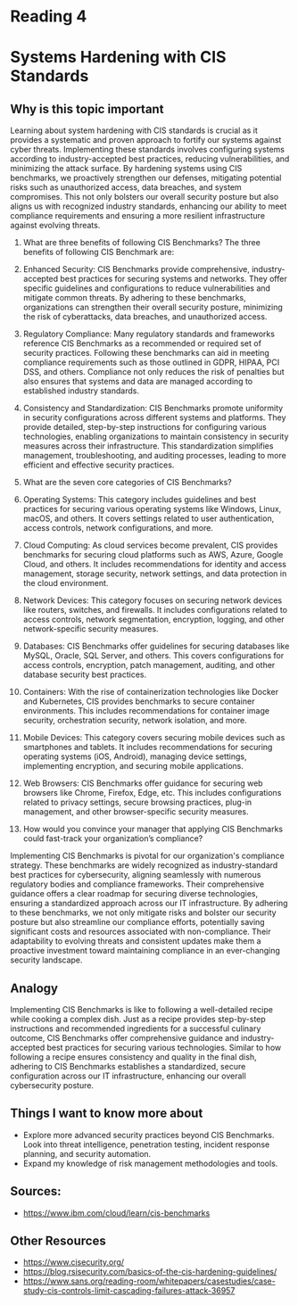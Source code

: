# Reading 4
# Systems Hardening with CIS Standards
## Why is this topic important

Learning about system hardening with CIS standards is crucial as it provides a systematic and proven approach to fortify our systems against cyber threats. Implementing these standards involves configuring systems according to industry-accepted best practices, reducing vulnerabilities, and minimizing the attack surface. By hardening systems using CIS benchmarks, we proactively strengthen our defenses, mitigating potential risks such as unauthorized access, data breaches, and system compromises. This not only bolsters our overall security posture but also aligns us with recognized industry standards, enhancing our ability to meet compliance requirements and ensuring a more resilient infrastructure against evolving threats.

1. What are three benefits of following CIS Benchmarks?
The three benefits of following CIS Benchmark are:

1. Enhanced Security: CIS Benchmarks provide comprehensive, industry-accepted best practices for securing systems and networks. They offer specific guidelines and configurations to reduce vulnerabilities and mitigate common threats. By adhering to these benchmarks, organizations can strengthen their overall security posture, minimizing the risk of cyberattacks, data breaches, and unauthorized access.

2. Regulatory Compliance: Many regulatory standards and frameworks reference CIS Benchmarks as a recommended or required set of security practices. Following these benchmarks can aid in meeting compliance requirements such as those outlined in GDPR, HIPAA, PCI DSS, and others. Compliance not only reduces the risk of penalties but also ensures that systems and data are managed according to established industry standards.

3. Consistency and Standardization: CIS Benchmarks promote uniformity in security configurations across different systems and platforms. They provide detailed, step-by-step instructions for configuring various technologies, enabling organizations to maintain consistency in security measures across their infrastructure. This standardization simplifies management, troubleshooting, and auditing processes, leading to more efficient and effective security practices.


2. What are the seven core categories of CIS Benchmarks?

1. Operating Systems: This category includes guidelines and best practices for securing various operating systems like Windows, Linux, macOS, and others. It covers settings related to user authentication, access controls, network configurations, and more.

2. Cloud Computing: As cloud services become prevalent, CIS provides benchmarks for securing cloud platforms such as AWS, Azure, Google Cloud, and others. It includes recommendations for identity and access management, storage security, network settings, and data protection in the cloud environment.

3. Network Devices: This category focuses on securing network devices like routers, switches, and firewalls. It includes configurations related to access controls, network segmentation, encryption, logging, and other network-specific security measures.

4. Databases: CIS Benchmarks offer guidelines for securing databases like MySQL, Oracle, SQL Server, and others. This covers configurations for access controls, encryption, patch management, auditing, and other database security best practices.

5. Containers: With the rise of containerization technologies like Docker and Kubernetes, CIS provides benchmarks to secure container environments. This includes recommendations for container image security, orchestration security, network isolation, and more.

6. Mobile Devices: This category covers securing mobile devices such as smartphones and tablets. It includes recommendations for securing operating systems (iOS, Android), managing device settings, implementing encryption, and securing mobile applications.

7. Web Browsers: CIS Benchmarks offer guidance for securing web browsers like Chrome, Firefox, Edge, etc. This includes configurations related to privacy settings, secure browsing practices, plug-in management, and other browser-specific security measures.

3. How would you convince your manager that applying CIS Benchmarks could fast-track your organization’s compliance?

Implementing CIS Benchmarks is pivotal for our organization's compliance strategy. These benchmarks are widely recognized as industry-standard best practices for cybersecurity, aligning seamlessly with numerous regulatory bodies and compliance frameworks. Their comprehensive guidance offers a clear roadmap for securing diverse technologies, ensuring a standardized approach across our IT infrastructure. By adhering to these benchmarks, we not only mitigate risks and bolster our security posture but also streamline our compliance efforts, potentially saving significant costs and resources associated with non-compliance. Their adaptability to evolving threats and consistent updates make them a proactive investment toward maintaining compliance in an ever-changing security landscape.

## Analogy

Implementing CIS Benchmarks is like to following a well-detailed recipe while cooking a complex dish. Just as a recipe provides step-by-step instructions and recommended ingredients for a successful culinary outcome, CIS Benchmarks offer comprehensive guidance and industry-accepted best practices for securing various technologies. Similar to how following a recipe ensures consistency and quality in the final dish, adhering to CIS Benchmarks establishes a standardized, secure configuration across our IT infrastructure, enhancing our overall cybersecurity posture.

## Things I want to know more about
- Explore more advanced security practices beyond CIS Benchmarks. Look into threat intelligence, penetration testing, incident response planning, and security automation.
- Expand my knowledge of risk management methodologies and tools.

## Sources:
- https://www.ibm.com/cloud/learn/cis-benchmarks

## Other Resources
- https://www.cisecurity.org/
- https://blog.rsisecurity.com/basics-of-the-cis-hardening-guidelines/
- https://www.sans.org/reading-room/whitepapers/casestudies/case-study-cis-controls-limit-cascading-failures-attack-36957 
